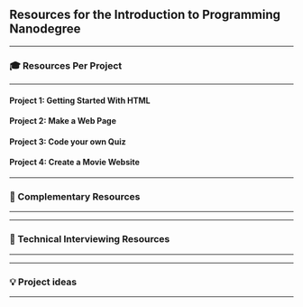 ## Resources for the Introduction to Programming Nanodegree

---

### 🎓 Resources Per Project

----

#### Project 1: Getting Started With HTML

#### Project 2: Make a Web Page

#### Project 3: Code your own Quiz

#### Project 4: Create a Movie Website

---

### 🔧 Complementary Resources

----
---

### 💬 Technical Interviewing Resources

----

---
### 💡 Project ideas

----

